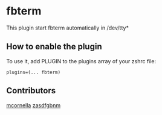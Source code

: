 # fbterm
This plugin start fbterm automatically in /dev/tty*

## How to enable the plugin

To use it, add PLUGIN to the plugins array of your zshrc file:
```
plugins=(... fbterm)
```

## Contributors
[mcornella](https://github.com/mcornella)
[zasdfgbnm](https://github.com/zasdfgbnm)
